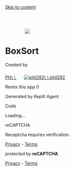 [Skip to content](https://replit.com/@phil292/BoxSort#main-content)

![](data:image/svg+xml,%3csvg%20xmlns=%27http://www.w3.org/2000/svg%27%20version=%271.1%27%20width=%2764%27%20height=%2764%27/%3e)![](https://replit.com/cdn-cgi/image/width=128,quality=80,format=auto/https://storage.googleapis.com/replit/images/1755063402711_7e092797ecd5e1ee4e4c155af70f1c01.png)

# BoxSort

Created by

[PH\\
\\
![](data:image/svg+xml,%3csvg%20xmlns=%27http://www.w3.org/2000/svg%27%20version=%271.1%27%20width=%2724%27%20height=%2724%27/%3e)![phil292](https://www.gravatar.com/avatar/887fdea77dfe69d5db08615ff01efd6b?d=blank&s=256)\\
\\
phil292](https://replit.com/@phil292)

Remix this app
0

Generated by Replit Agent

Code

Loading...

reCAPTCHA

Recaptcha requires verification.

[Privacy](https://www.google.com/intl/en/policies/privacy/) \- [Terms](https://www.google.com/intl/en/policies/terms/)

protected by **reCAPTCHA**

[Privacy](https://www.google.com/intl/en/policies/privacy/) \- [Terms](https://www.google.com/intl/en/policies/terms/)